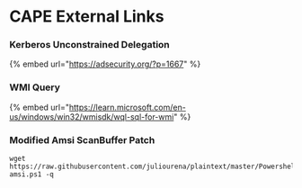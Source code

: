 # CAPE External Links

### Kerberos Unconstrained Delegation

{% embed url="https://adsecurity.org/?p=1667" %}

### WMI Query

{% embed url="https://learn.microsoft.com/en-us/windows/win32/wmisdk/wql-sql-for-wmi" %}

### Modified Amsi ScanBuffer Patch

```shell-session
wget https://raw.githubusercontent.com/juliourena/plaintext/master/Powershell/shantanukhande-amsi.ps1 -q
```
